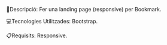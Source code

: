 📄Descripció: Fer una landing page (responsive) per Bookmark.

💻Tecnologies Utilitzades: Bootstrap.

📋Requisits: Responsive.
